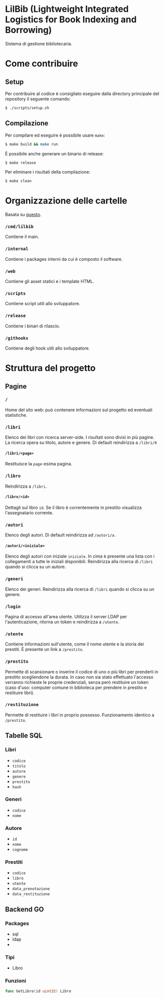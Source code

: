 # LilBib (Lightweight Integrated Logistics for Book Indexing and Borrowing)

Sistema di gestione bibliotecaria.

# Come contribuire

## Setup
Per contribuire al codice è consigliato eseguire dalla directory principale del repository il seguente comando:
```bash
$ ./scripts/setup.sh
```

## Compilazione
Per compilare ed eseguire è possibile usare `make`:
```bash
$ make build && make run
```
È possibile anche generare un binario di release:
```bash
$ make release
```

Per eliminare i risultati della compilazione:
```bash
$ make clean
```

# Organizzazione delle cartelle
Basata su [questo](https://github.com/golang-standards/project-layout).

### `/cmd/lilbib`
Contiene il main.

### `/internal`
Contiene i packages interni da cui è composto il software.

### `/web`
Contiene gli asset statici e i template HTML.

### `/scripts`
Contiene script utili allo sviluppatore.

### `/release`
Contiene i binari di rilascio.

### `/githooks`
Contiene degli hook utili allo sviluppatore.

# Struttura del progetto

## Pagine

### `/`
Home del sito web: può contenere informazioni sul progetto ed eventuali statistiche.

### `/libri`
Elenco dei libri con ricerca server-side.
I risultati sono divisi in più pagine.
La ricerca opera su titolo, autore e genere.
Di default reindirizza a `/libri/0`

#### `/libri/<page>`
Restituisce la `page`-esima pagina.

### `/libro`
Reindirizza a `/libri`.

#### `/libro/<id>`
Dettagli sul libro `id`.
Se il libro è correntemente in prestito visualizza l'assegnatario corrente.

### `/autori`
Elenco degli autori. Di default reindirizza ad `/autori/a`.

#### `/autori/<iniziale>`
Elenco degli autori con iniziale `iniziale`.
In cima è presente una lista con i collegamenti a tutte le iniziali disponibili.
Reindirizza alla ricerca di `/libri` quando si clicca su un autore.

### `/generi`
Elenco dei generi.
Reindirizza alla ricerca di `/libri` quando si clicca su un genere.

### `/login`
Pagina di accesso all'area utente.
Utilizza il server LDAP per l'autenticazione, ritorna un token e reindirizza a `/utente`.

### `/utente`
Contiene informazioni sull'utente, come il nome utente e la storia dei prestiti.
È presente un link a `/prestito`.

### `/prestito`
Permette di scansionare o inserire il codice di uno o più libri per prenderli in prestito scegliendone la durata.
In caso non sia stato effettuato l'accesso verranno richieste le proprie credenziali, senza però restituire un token (caso d'uso: computer comune in biblioteca per prendere in prestito e restituire libri).

### `/restituzione`
Permette di restituire i libri in proprio possesso.
Funzionamento identico a `/prestito`.

## Tabelle SQL

### Libri
* `codice`
* `titolo`
* `autore`
* `genere`
* `prestito`
* `hash`

### Generi
* `codice`
* `nome`

### Autore
* `id`
* `nome`
* `cognome`

### Prestiti
* `codice`
* `libro`
* `utente`
* `data_prenotazione`
* `data_restituzione`

## Backend GO

### Packages
* sql
* ldap
*

### Tipi
* Libro

### Funzioni
```go
func GetLibro(id uint32) Libro
```


